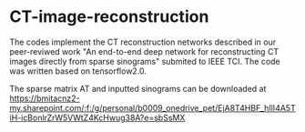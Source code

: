 # CT-image-reconstruction
The codes implement the CT reconstruction networks described in our peer-reviwed work
"An end-to-end deep network for reconstructing CT images directly from sparse sinograms" submited to IEEE TCI.
The code was written based on  tensorflow2.0.

The sparse matrix AT and inputted sinograms can be downloaded at https://bmitacnz2-my.sharepoint.com/:f:/g/personal/b0009_onedrive_pet/EjA8T4HBF_hIlI4A5TiH-icBonlrZrW5VWtZ4KcHwug38A?e=sbSsMX

